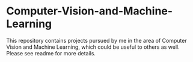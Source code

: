 # Computer-Vision-and-Machine-Learning
This repository contains projects pursued by me in the area of Computer Vision and Machine Learning, which could be useful to others as well. Please see readme for more details.
